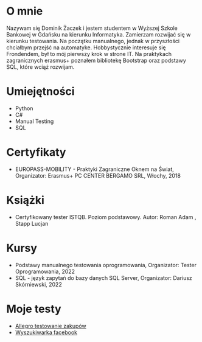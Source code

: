 # O mnie
Nazywam się Dominik Żaczek i jestem studentem w Wyższej Szkole Bankowej w Gdańsku na kierunku Informatyka. Zamierzam rozwijać się w kierunku testowania. Na początku manualnego, jednak w przyszłości chciałbym przejść na automatyke. Hobbystycznie interesuje się Frondendem, był to mój pierwszy krok w strone IT. Na praktykach zagranicznych erasmus+ poznałem bibliotekę Bootstrap oraz podstawy SQL, które wciąż rozwijam. 


# Umiejętności 

* Python
* C#
* Manual Testing
* SQL

# Certyfikaty

* EUROPASS-MOBILITY - Praktyki Zagraniczne Oknem na Świat, Organizator: Erasmus+ PC CENTER BERGAMO SRL, Włochy, 2018

# Książki

* Certyfikowany tester ISTQB. Poziom podstawowy. Autor:	Roman Adam , Stapp Lucjan

# Kursy

* Podstawy manualnego testowania oprogramowania, Organizator: Tester Oprogramowania, 2022
* SQL - język zapytań do bazy danych SQL Server, Organizator: Dariusz Skórniewski, 2022

# Moje testy
* [Allegro testowanie zakupów](https://docs.google.com/spreadsheets/d/1LYiNs2nF46T56bBM-z9VKunvJ1dS90RX/edit#gid=1062386265)
* [Wyszukiwarka facebook](https://docs.google.com/spreadsheets/d/1w0F8h0gsB0eOJOmY6GsXkRYWOXi1dtKX/edit#gid=1175172540)
